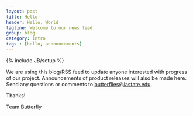 ```yaml
---
layout: post
title: Hello!
header: Hello, World
tagline: Welcome to our news feed.
group: blog
category: intro
tags : [hello, announcements]
---
```

{% include JB/setup %}

We are using this blog/RSS feed to update anyone interested with progress of our project. Announcements of product releases will also be made here. Send any questions or comments to butterflies@iastate.edu.  

Thanks!  

Team Butterfly